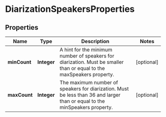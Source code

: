 

# DiarizationSpeakersProperties


## Properties

| Name | Type | Description | Notes |
|------------ | ------------- | ------------- | -------------|
|**minCount** | **Integer** | A hint for the minimum number of speakers for diarization. Must be smaller than or equal to the maxSpeakers property. |  [optional] |
|**maxCount** | **Integer** | The maximum number of speakers for diarization. Must be less than 36 and larger than or equal to the minSpeakers property. |  [optional] |



